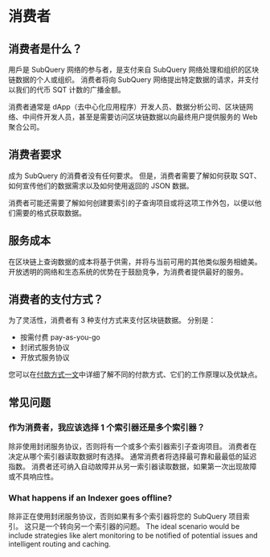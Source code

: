 # 消费者

## 消费者是什么？

用戶是 SubQuery 网络的参与者，是支付来自 SubQuery 网络处理和组织的区块链数据的个人或组织。 消费者将向 SubQuery 网络提出特定数据的请求，并支付以我们的代币 SQT 计数的广播金额。

消费者通常是 dApp（去中心化应用程序）开发人员、数据分析公司、区块链网络、中间件开发人员，甚至是需要访问区块链数据以向最终用户提供服务的 Web 聚合公司。

## 消费者要求

成为 SubQuery 的消費者没有任何要求。 但是，消费者需要了解如何获取 SQT、如何宣传他们的数据需求以及如何使用返回的 JSON 数据。

消费者可能还需要了解如何创建要索引的子查询项目或将这项工作外包，以便以他们需要的格式获取数据。

## 服务成本

在区块链上查询数据的成本将基于供需，并将与当前可用的其他类似服务相媲美。 开放透明的网络和生态系统的优势在于鼓励竞争，为消费者提供最好的服务。

## 消费者的支付方式？

为了灵活性，消费者有 3 种支付方式来支付区块链数据。 分别是：

- 按需付费 pay-as-you-go
- 封闭式服务协议
- 开放式服务协议

您可以在[付款方式一文](./payment-methods.md)中详细了解不同的付款方式、它们的工作原理以及优缺点。

## 常见问题

### 作为消费者，我应该选择 1 个索引器还是多个索引器？

除非使用封闭服务协议，否则将有一个或多个索引器索引子查询项目。 消费者在决定从哪个索引器读取数据时有选择。 通常消费者将选择最可靠和最最低的延迟指数。 消费者还可纳入自动故障并从另一索引器读取数据，如果第一次出现故障或不具响应性。

### What happens if an Indexer goes offline?

除非正在使用封闭服务协议，否则如果有多个索引器将您的 SubQuery 项目索引。 这只是一个转向另一个索引器的问题。 The ideal scenario would be include strategies like alert monitoring to be notified of potential issues and intelligent routing and caching.

